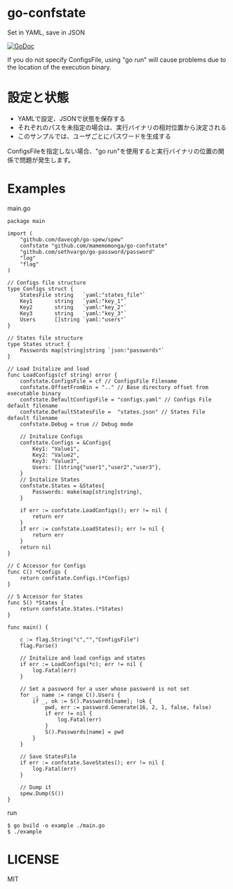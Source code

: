 # go-confstate

Set in YAML, save in JSON

[![GoDoc](https://godoc.org/github.com/mamemomonga/go-confstate?status.svg)](https://godoc.org/github.com/mamemomonga/go-confstate)

If you do not specify ConfigsFile, using "go run" will cause problems due to the location of the execution binary.

# 設定と状態

* YAMLで設定、JSONで状態を保存する
* それぞれのパスを未指定の場合は、実行バイナリの相対位置から決定される
* このサンプルでは、ユーザごとにパスワードを生成する

ConfigsFileを指定しない場合、"go run"を使用すると実行バイナリの位置の関係で問題が発生します。

# Examples

main.go

	package main
	
	import (
		"github.com/davecgh/go-spew/spew"
		confstate "github.com/mamemomonga/go-confstate"
		"github.com/sethvargo/go-password/password"
		"log"
		"flag"
	)
	
	// Configs file structure
	type Configs struct {
		StatesFile string   `yaml:"states_file"`
		Key1       string   `yaml:"key_1"`
		Key2       string   `yaml:"key_2"`
		Key3       string   `yaml:"key_3"`
		Users      []string `yaml:"users"`
	}
	
	// States file structure
	type States struct {
		Passwords map[string]string `json:"passwords"`
	}
	
	// Load Initalize and load
	func LoadConfigs(cf string) error {
		confstate.ConfigsFile = cf // ConfigsFile Filename
		confstate.OffsetFromBin = ".." // Base directory offset from executable binary
		confstate.DefaultConfigsFile = "configs.yaml" // Configs File default filename
		confstate.DefaultStatesFile =  "states.json" // States File default filename
		confstate.Debug = true // Debug mode
	
		// Initalize Configs
		confstate.Configs = &Configs{
			Key1: "Value1",
			Key2: "Value2",
			Key3: "Value3",
			Users: []string{"user1","user2","user3"},
		}
		// Initalize States
		confstate.States = &States{
			Passwords: make(map[string]string),
		}
	
		if err := confstate.LoadConfigs(); err != nil {
			return err
		}
		if err := confstate.LoadStates(); err != nil {
			return err
		}
		return nil
	}
	
	// C Accessor for Configs
	func C() *Configs {
		return confstate.Configs.(*Configs)
	}
	
	// S Accessor for States
	func S() *States {
		return confstate.States.(*States)
	}
	
	func main() {
	
		c := flag.String("c","","ConfigsFile")
		flag.Parse()
	
		// Initalize and load configs and states
		if err := LoadConfigs(*c); err != nil {
			log.Fatal(err)
		}
	
		// Set a password for a user whose password is not set
		for _, name := range C().Users {
			if _, ok := S().Passwords[name]; !ok {
				pwd, err := password.Generate(16, 2, 1, false, false)
				if err != nil {
					log.Fatal(err)
				}
				S().Passwords[name] = pwd
			}
		}
	
		// Save StatesFile
		if err := confstate.SaveStates(); err != nil {
			log.Fatal(err)
		}
	
		// Dump it
		spew.Dump(S())
	}

run

	$ go build -o example ./main.go
	$ ./example

# LICENSE

MIT

